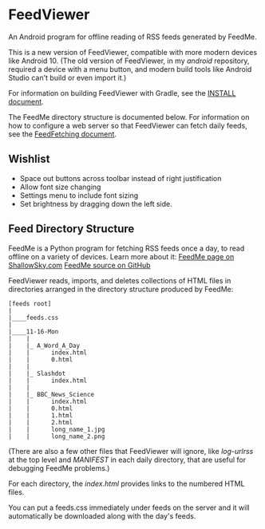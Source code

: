 # FeedViewer

An Android program for offline reading of RSS feeds generated by FeedMe.

This is a new version of FeedViewer, compatible with more modern devices
like Android 10. (The old version of FeedViewer, in my *android* repository,
required a device with a menu button, and modern build tools like
Android Studio can't build or even import it.)


For information on building FeedViewer with Gradle, see the
[INSTALL document](INSTALL.md).


The FeedMe directory structure is documented below.
For information on how to configure a web server so that FeedViewer
can fetch daily feeds, see the
[FeedFetching document](FeedFetching.md).


## Wishlist

- Space out buttons across toolbar instead of right justification
- Allow font size changing
- Settings menu to include font sizing
- Set brightness by dragging down the left side.


## Feed Directory Structure

FeedMe is a Python program for fetching RSS feeds once a day,
to read offline on a variety of devices. Learn more about it:
[FeedMe page on ShallowSky.com](https://shallowsky.com/software/feedme/)
[FeedMe source on GitHub](https://github.com/akkana/feedme)


FeedViewer reads, imports, and deletes collections of  HTML files in
directories arranged in the directory structure produced by FeedMe:

```
[feeds root]
|
|____feeds.css
|
|____11-16-Mon
|    |
|    |_ A_Word_A_Day
|    |      index.html
|    |      0.html
|    |
|    |_ Slashdot
|    |      index.html
|    |
|    |_ BBC_News_Science
|    |      index.html
|    |      0.html
|    |      1.html
|    |      2.html
|    |      long_name_1.jpg
|    |      long_name_2.png
```

(There are also a few other files that FeedViewer will ignore, like
_log-urlrss_ at the top level and _MANIFEST_ in each daily directory,
that are useful for debugging FeedMe problems.)

For each directory, the _index.html_ provides links to the numbered
HTML files.

You can put a feeds.css immediately under feeds on the server and
it will automatically be downloaded along with the day's feeds.

